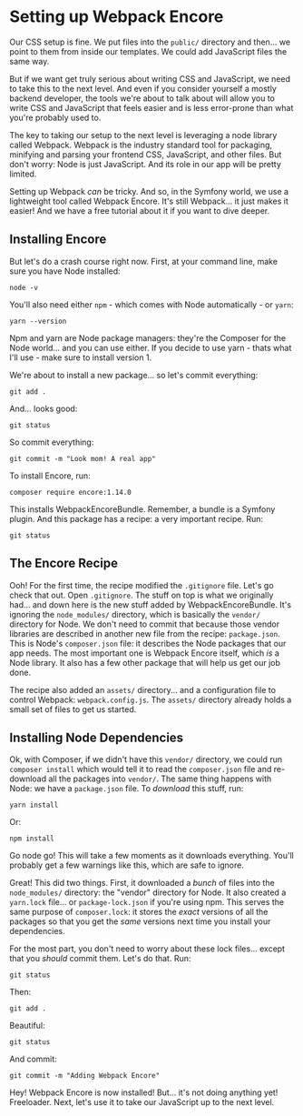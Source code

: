 # Setting up Webpack Encore

Our CSS setup is fine. We put files into the `public/` directory and then...
we point to them from inside our templates. We could add JavaScript files the
same way.

But if we want get truly serious about writing CSS and JavaScript, we need to take
this to the next level. And even if you consider yourself a mostly backend developer,
the tools we're about to talk about will allow you to write CSS and JavaScript that
feels easier and is less error-prone than what you're probably used to.

The key to taking our setup to the next level is leveraging a node library called
Webpack. Webpack is the industry standard tool for packaging, minifying and parsing
your frontend CSS, JavaScript, and other files. But don't worry: Node is just
JavaScript. And its role in our app will be pretty limited.

Setting up Webpack *can* be tricky. And so, in the Symfony world, we use a lightweight
tool called Webpack Encore. It's still Webpack... it just makes it easier! And we
have a free tutorial about it if you want to dive deeper.

## Installing Encore

But let's do a crash course right now. First, at your command line, make sure you
have Node installed:

```terminal
node -v
```

You'll also need either `npm` - which comes with Node automatically - or `yarn`:

```terminal-silent
yarn --version
```

Npm and yarn are Node package managers: they're the Composer for the Node world...
and you can use either. If you decide to use yarn - thats what I'll use - make sure
to install version 1.

We're about to install a new package... so let's commit everything:

```terminal
git add .
```

And... looks good:

```terminal-silent
git status
```

So commit everything:

```terminal-silent
git commit -m "Look mom! A real app"
```

To install Encore, run:

```terminal
composer require encore:1.14.0
```

This installs WebpackEncoreBundle. Remember, a bundle is a Symfony plugin.
And this package has a recipe: a very important recipe. Run:

```terminal
git status
```

## The Encore Recipe

Ooh! For the first time, the recipe modified the `.gitignore` file. Let's go check
that out. Open `.gitignore`. The stuff on top is what we originally had... and
down here is the new stuff added by WebpackEncoreBundle. It's ignoring the
`node_modules/` directory, which is basically the `vendor/` directory for Node.
We don't need to commit that because those vendor libraries are described in
another new file from the recipe: `package.json`. This is Node's `composer.json`
file: it describes the Node packages that our app needs. The most important one
is Webpack Encore itself, which *is* a Node library. It also has a few other
package that will help us get our job done.

The recipe also added an `assets/` directory... and a configuration file to control
Webpack: `webpack.config.js`. The `assets/` directory already holds a small set of
files to get us started.

## Installing Node Dependencies

Ok, with Composer, if we didn't have this `vendor/` directory, we could run
`composer install` which would tell it to read the `composer.json` file and
re-download all the packages into `vendor/`. The same thing happens with Node: we
have a `package.json` file. To *download* this stuff, run:

```terminal
yarn install
```

Or:

```terminal skip-ci
npm install
```

Go node go! This will take a few moments as it downloads everything. You'll probably
get a few warnings like this, which are safe to ignore.

Great! This did two things. First, it downloaded a *bunch* of files into the
`node_modules/` directory: the "vendor" directory for Node. It also created a
`yarn.lock` file... or `package-lock.json` if you're using npm. This serves the
same purpose of `composer.lock`: it stores the *exact* versions of all the packages
so that you get the *same* versions next time you install your dependencies.

For the most part, you don't need to worry about these lock files... except that
you *should* commit them. Let's do that. Run:

```terminal
git status
```

Then:

```terminal
git add .
```

Beautiful:

```terminal-silent
git status
```

And commit:

```terminal-silent
git commit -m "Adding Webpack Encore"
```

Hey! Webpack Encore is now installed! But... it's not doing anything yet! Freeloader.
Next, let's use it to take our JavaScript up to the next level.
